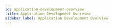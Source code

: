 ```yaml
---
id: application-development-overview
title: Application Development Overview
sidebar_label: Application Development Overview
---
```

